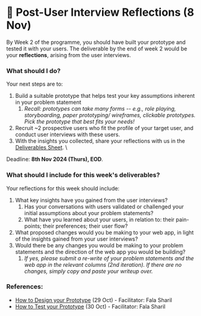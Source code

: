 # 🎤 Post-User Interview Reflections (8 Nov)

By Week 2 of the programme, you should have built your prototype and tested it with your users. The deliverable by the end of week 2 would be your **reflections**, arising from the user interviews.&#x20;

### What should I do?

Your next steps are to:&#x20;

1. Build a suitable prototype that helps test your key assumptions inherent in your problem statement
   1. _Recall: prototypes can take many forms -- e.g., role playing, storyboarding, paper prototyping/ wireframes, clickable prototypes. Pick the prototype that best fits your needs!_
2. Recruit \~2 prospective users who fit the profile of your target user, and conduct user interviews with these users.&#x20;
3. With the insights you collected, share your reflections with us in the [Deliverables Sheet](https://docs.google.com/spreadsheets/d/1BBYjDF0dL5Qy0F\_1kIXR9FjWSi8p1RAOyg7f933XqwQ/edit?usp=sharing). \


Deadline: **8th Nov 2024 (Thurs), EOD**.&#x20;



### What should I include for this week's deliverables?

Your reflections for this week should include:&#x20;

1. What key insights have you gained from the user interviews?&#x20;
   1. Has your conversations with users validated or challenged your initial assumptions about your problem statements?&#x20;
   2. What have you learned about your users, in relation to: their pain-points; their preferences; their user flow? &#x20;
2. What proposed changes would you be making to your web app, in light of the insights gained from your user interviews?&#x20;
3. Would there be any changes you would be making to your problem statements and the direction of the web app you would be building?
   1. _If yes, please submit a re-write of your problem statements and the web app in the relevant columns (2nd iteration). If there are no changes, simply copy and paste your writeup over._&#x20;

### References: [ ](https://docs.google.com/presentation/d/1NOUAnAnJkpwxfBDyPy\_KFaqF4qZ9OaPl06xFAv698jk/edit?usp=drive\_link)

* [How to Design your Prototype](https://docs.google.com/presentation/d/1NOUAnAnJkpwxfBDyPy\_KFaqF4qZ9OaPl06xFAv698jk/edit?usp=drive\_link) (29 Oct) - Facilitator: Fala Sharil
* [How to Test your Prototype](https://docs.google.com/presentation/d/13R6feMBFI8HpzhbMEHqYY7Q3d6E80Dune4HUYp16bP8/edit?usp=drive\_link) (30 Oct) - Facilitator: Fala Sharil







